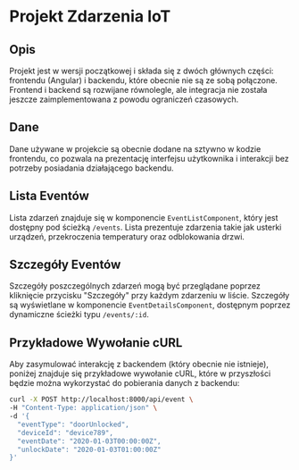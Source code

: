 # Projekt Zdarzenia IoT

## Opis

Projekt jest w wersji początkowej i składa się z dwóch głównych części: frontendu (Angular) i backendu, które obecnie nie są ze sobą połączone. Frontend i backend są rozwijane równolegle, ale integracja nie została jeszcze zaimplementowana z powodu ograniczeń czasowych.

## Dane

Dane używane w projekcie są obecnie dodane na sztywno w kodzie frontendu, co pozwala na prezentację interfejsu użytkownika i interakcji bez potrzeby posiadania działającego backendu.

## Lista Eventów

Lista zdarzeń znajduje się w komponencie `EventListComponent`, który jest dostępny pod ścieżką `/events`. Lista prezentuje zdarzenia takie jak usterki urządzeń, przekroczenia temperatury oraz odblokowania drzwi.

## Szczegóły Eventów

Szczegóły poszczególnych zdarzeń mogą być przeglądane poprzez kliknięcie przycisku "Szczegóły" przy każdym zdarzeniu w liście. Szczegóły są wyświetlane w komponencie `EventDetailsComponent`, dostępnym poprzez dynamiczne ścieżki typu `/events/:id`.

## Przykładowe Wywołanie cURL

Aby zasymulować interakcję z backendem (który obecnie nie istnieje), poniżej znajduje się przykładowe wywołanie cURL, które w przyszłości będzie można wykorzystać do pobierania danych z backendu:

```bash
curl -X POST http://localhost:8000/api/event \
-H "Content-Type: application/json" \
-d '{
  "eventType": "doorUnlocked",
  "deviceId": "device789",
  "eventDate": "2020-01-03T00:00:00Z",
  "unlockDate": "2020-01-03T01:00:00Z"
}'
```